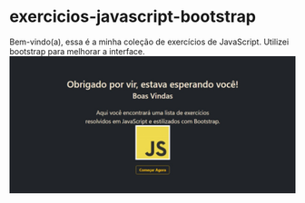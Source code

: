 # exercicios-javascript-bootstrap
Bem-vindo(a), essa é a minha coleção de exercícios de JavaScript. Utilizei bootstrap para melhorar a interface. 
![JavaScript Case](images/JvascriptCase.jpeg?raw=true "JavaScriptCase")
